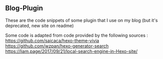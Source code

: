 ## Blog-Plugin
These are the code snippets of some plugin that I use on my blog (but it's deprecated, new site on readme)
  
Some code is adapted from code provided by the following sources :  
<https://github.com/saicaca/hexo-theme-vivia>  
<https://github.com/wzpan/hexo-generator-search>  
<https://liam.page/2017/09/21/local-search-engine-in-Hexo-site/>  
